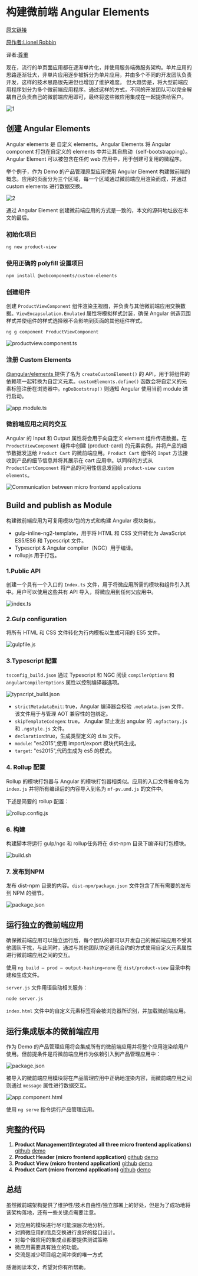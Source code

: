 # 构建微前端 Angular Elements

[原文链接](https://itnext.io/building-micro-frontend-applications-with-angular-elements-34483da08bcb)

[原作者:Lionel Robbin](https://itnext.io/@lionelpannaisamy?source=post_page-----34483da08bcb----------------------)

译者:[尊重](https://www.zhihu.com/people/yiji-yiben-ming/posts)

现在，流行的单页面应用都在逐渐单片化，并使用服务端微服务架构。单片应用的思路逐渐壮大，非单片应用逐步被拆分为单片应用，并由多个不同的开发团队负责开发，这样的技术思路很先进但也增加了维护难度。
但大趋势是，将大型前端应用程序划分为多个微前端应用程序。通过这样的方式，不同的开发团队可以完全解耦自己负责自己的微前端应用即可，最终将这些微应用集成在一起提供给客户。

![1](../assets/angular-184/1.png)

## 创建 Angular Elements

Angular elements 是 自定义 elements。Angular Elements 将 Angular component 打包在自定义的 elements 中并让其自启动（self-bootstrapping）。Angular Element 可以被包含在任何 web 应用中，用于创建可复用的微程序。

举个例子，作为 Demo 的产品管理原型应用使用 Angular Element 构建微前端的概念。应用的页面分为三个区域，每一个区域通过微前端应用渲染而成，并通过 custom elements 进行数据交换。

![2](../assets/angular-184/2.png)

通过 Angular Element 创建微前端应用的方式是一致的，本文的源码地址放在本文的最后。

### 初始化项目

```bash
ng new product-view
```

### 使用正确的 polyfill 设置项目

```bash
npm install @webcomponents/custom-elements
```

### 创建组件

创建 `ProductViewComponent` 组件渲染主视图，并负责与其他微前端应用交换数据。`ViewEncapsulation.Emulated` 属性将模拟样式封装，确保 Angular 创造范围样式并使组件的样式选择器不会影响到页面的其他组件样式。

```bash
ng g component ProductViewComponent
```

![productview.component.ts](../assets/angular-184/3.png)

### 注册 Custom Elements

[@angular/elements ](https://twitter.com/angular/elements)提供了名为 `createCustomElement()` 的 API，用于将组件的依赖项一起转换为自定义元素。`customElements.define()` 函数会将自定义的元素标签注册在浏览器中。`ngDoBootstrap()` 则通知 Angular 使用当前 module 进行启动。

![app.module.ts](../assets/angular-184/4.png)

### 微前端应用之间的交互

Angular 的 Input 和 Output 属性将会用于向自定义 element 组件传递数据。在 `ProductViewComponent` 组件中创建 (product-card) 的元素实例，并将产品的细节数据发送给 `Product Cart` 的微前端应用。`Product Cart` 组件的 `Input` 方法接收到产品的细节信息并将其展示在 cart 应用中。以同样的方式从 `ProductCartComponent` 将产品的可用性信息发回给 `product-view custom elements`。

![Communication between micro frontend applications](../assets/angular-184/5.png)

## Build and publish as Module

构建微前端应用为可复用模块/包的方式和构建 Angular 模块类似。

- gulp-inline-ng2-template，用于将 HTML 和 CSS 文件转化为 JavaScript ES5/ES6 和 Typescript 文件。
- Typescript & Angular compiler（NGC）用于编译。
- rollupjs 用于打包。

### 1.Public API

创建一个具有一个入口的 `Index.ts` 文件，用于将微应用所需的模块和组件引入其中。用户可以使用这些共有 API 导入，将微应用到任何父应用中。

![index.ts](../assets/angular-184/6.png)

### 2.Gulp configuration

将所有 HTML 和 CSS 文件转化为行内模板以生成可用的 ES5 文件。

![gulpfile.js](../assets/angular-184/7.png)

### 3.Typescript 配置

`tsconfig_build.json` 通过 Typescript 和 NGC 阅读 `compilerOptions` 和 `angularCompilerOptions` 属性以控制编译器选项。

![typscript_build.json](../assets/angular-184/8.png)

- `strictMetadataEmit`: true，Angular 编译器会校验 `.metadata.json` 文件，该文件用于与管理 AOT 兼容性的包绑定。
- `skipTemplateCodegen`: true， Angular 禁止发出 angular 的 `.ngfactory.js` 和 `.ngstyle.js` 文件。
- `declaration`:true，生成类型定义的 d.ts 文件。
- `module`: "es2015",使用 import/export 模块代码生成。
- `target`: "es2015",代码生成为 es5 的模式。

### 4. Rollup 配置

Rollup 的模块打包器与 Angular 的模块打包器相类似。应用的入口文件被命名为 `index.js` 并将所有编译后的内容导入到名为 `mf-pv.umd.js` 的文件中。

下述是简要的 rollup 配置：

![rollup.config.js](../assets/angular-184/9.png)

### 6. 构建

构建脚本将运行 gulp/ngc 和 rollup任务将在 dist-npm 目录下编译和打包模块。

![build.sh](../assets/angular-184/10.png)

### 7. 发布到NPM

发布 dist-npm 目录的内容。`dist-npm/package.json` 文件包含了所有需要的发布到 NPM 的细节。

![package.json](../assets/angular-184/11.png)

## 运行独立的微前端应用

确保微前端应用可以独立运行后，每个团队的都可以开发自己的微前端应用不受其他团队干扰，与此同时，通过与其他团队协定通讯合约的方式使用自定义元素属性进行微前端应用之间的交互。

使用 `ng build — prod — output-hashing=none` 在 `dist/product-view` 目录中构建和生成文件。

`server.js` 文件用语启动相关服务：

```bash
node server.js
```

`index.html` 文件中的自定义元素标签将会被浏览器所识别，并加载微前端应用。

## 运行集成版本的微前端应用

作为 Demo 的产品管理应用将会集成所有的微前端应用并将整个应用渲染给用户使用。但前提条件是将微前端应用作为依赖引入到产品管理应用中：

![package.json](../assets/angular-184/12.png)

被导入的微前端应用模块将在产品管理应用中正确地渲染内容，而微前端应用之间则通过 `message` 属性进行数据交互。

![app.component.html](../assets/angular-184/13.png)

使用 `ng serve` 指令运行产品管理应用。

## 完整的代码

1. **Product Management(Integrated all three micro frontend applications)** [github](https://github.com/learnfrontend-dc/productmgt.git) [demo](https://productmgt-dc.herokuapp.com/)
2. **Product Header (micro frontend application)** [github](https://github.com/learnfrontend-dc/product-header.git) [demo](https://product-header.herokuapp.com/)
3. **Product View (micro frontend application)** [github](https://github.com/learnfrontend-dc/product-view.git) [demo](https://product-view-dc.herokuapp.com/)
4. **Product Cart (micro frontend application)** [github](https://github.com/learnfrontend-dc/product-cart.git) [demo](https://product-cart-dc.herokuapp.com/)

## 总结

虽然微前端架构提供了维护性/技术自由性/独立部署上的好处，但是为了成功地将该架构落地，还有一些关键点需要注意。

- 对应用的模块进行尽可能深层次地分析。
- 对跨微应用的信息交换进行良好的接口设计。
- 对每个微应用的集成点都要提供测试策略
- 微应用需要具有独立的功能。
- 交流是减少项目组之间冲突的唯一方式

感谢阅读本文，希望对你有所帮助。
